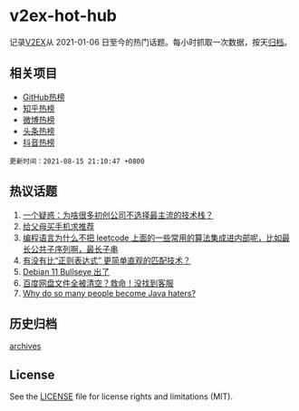 # v2ex-hot-hub

 记录[V2EX](https://www.v2ex.com/)从 2021-01-06 日至今的热门话题。每小时抓取一次数据，按天[归档](archives)。
 
 ## 相关项目

- [GitHub热榜](https://github.com/snaildev/github-hot-hub)
- [知乎热榜](https://github.com/snaildev/zhihu-hot-hub)
- [微博热榜](https://github.com/snaildev/weibo-hot-hub)
- [头条热榜](https://github.com/snaildev/toutiao-hot-hub)
- [抖音热榜](https://github.com/snaildev/douyin-hot-hub)


 `更新时间：2021-08-15 21:10:47 +0800`

## 热议话题

1. [一个疑惑：为啥很多初创公司不选择最主流的技术栈？](https://www.v2ex.com/t/795817)
1. [给父母买手机求推荐](https://www.v2ex.com/t/795821)
1. [编程语言为什么不把 leetcode 上面的一些常用的算法集成进内部呢，比如最长公共子序列啊，最长子串](https://www.v2ex.com/t/795830)
1. [有没有比“正则表达式” 更简单直观的匹配技术？](https://www.v2ex.com/t/795888)
1. [Debian 11 Bullseye 出了](https://www.v2ex.com/t/795840)
1. [百度网盘文件全被清空？救命！没找到客服](https://www.v2ex.com/t/795851)
1. [Why do so many people become Java haters?](https://www.v2ex.com/t/795881)

## 历史归档

[archives](archives)

## License

See the [LICENSE](LICENSE) file for license rights and limitations (MIT).
